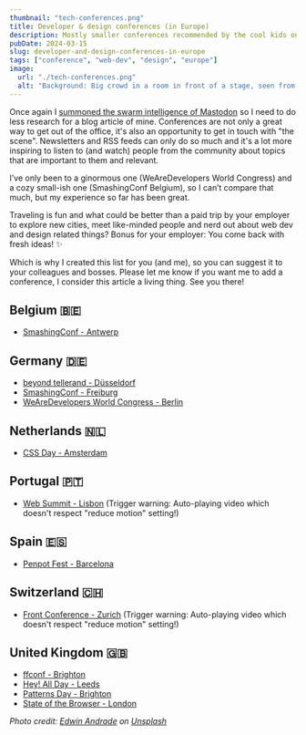 ```yaml
---
thumbnail: "tech-conferences.png"
title: Developer & design conferences (in Europe)
description: Mostly smaller conferences recommended by the cool kids on Mastodon. ❤️ Suggest something and I might add it to the list!
pubDate: 2024-03-15
slug: developer-and-design-conferences-in-europe
tags: ["conference", "web-dev", "design", "europe"]
image:
  url: "./tech-conferences.png"
  alt: "Background: Big crowd in a room in front of a stage, seen from the side. Foreground: Title saying 'Developer & design conferences (in Europe)'"
---
```


Once again I [summoned the swarm intelligence of Mastodon](https://mastodon.online/@stvfrnzl/112076174840502681) so I need to do less research for a blog article of mine. Conferences are not only a great way to get out of the office, it's also an opportunity to get in touch with "the scene". Newsletters and RSS feeds can only do so much and it's a lot more inspiring to listen to (and watch) people from the community about topics that are important to them and relevant.

I’ve only been to a ginormous one (WeAreDevelopers World Congress) and a cozy small-ish one (SmashingConf Belgium), so I can’t compare that much, but my experience so far has been great.

Traveling is fun and what could be better than a paid trip by your employer to explore new cities, meet like-minded people and nerd out about web dev and design related things? Bonus for your employer: You come back with fresh ideas! ✨

Which is why I created this list for you (and me), so you can suggest it to your colleagues and bosses. Please let me know if you want me to add a conference, I consider this article a living thing. See you there!

## Belgium 🇧🇪

- [SmashingConf - Antwerp](https://smashingconf.com/antwerp-2024)

## Germany 🇩🇪

- [beyond tellerand - Düsseldorf](https://beyondtellerrand.com/)
- [SmashingConf - Freiburg](https://smashingconf.com/freiburg-2024)
- [WeAreDevelopers World Congress - Berlin](https://www.wearedevelopers.com/world-congress)

## Netherlands 🇳🇱

- [CSS Day - Amsterdam](https://cssday.nl/2024)

## Portugal 🇵🇹

- [Web Summit - Lisbon](https://websummit.com/) (Trigger warning: Auto-playing video which doesn't respect "reduce motion" setting!)

## Spain 🇪🇸

- [Penpot Fest - Barcelona](https://penpotfest.org/)

## Switzerland 🇨🇭

- [Front Conference - Zurich](https://frontconference.com/) (Trigger warning: Auto-playing video which doesn't respect "reduce motion" setting!)

## United Kingdom 🇬🇧

- [ffconf - Brighton](https://ffconf.org/)
- [Hey! All Day - Leeds](https://heypresents.com/)
- [Patterns Day - Brighton](https://patternsday.com/)
- [State of the Browser - London](https://2024.stateofthebrowser.com/)

_Photo credit: [Edwin Andrade](https://unsplash.com/@theunsteady5?utm_content=creditCopyText&utm_medium=referral&utm_source=unsplash) on [Unsplash](https://unsplash.com/photos/people-raising-their-hands-4V1dC_eoCwg?utm_content=creditCopyText&utm_medium=referral&utm_source=unsplash)_
